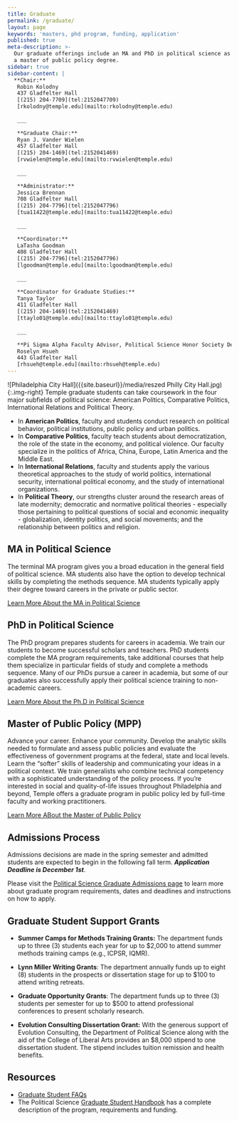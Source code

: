```yaml
---
title: Graduate
permalink: /graduate/
layout: page
keywords: 'masters, phd program, funding, application'
published: true
meta-description: >-
  Our graduate offerings include an MA and PhD in political science as well as
  a master of public policy degree.
sidebar: true
sidebar-content: |
  **Chair:**  
   Robin Kolodny  
   437 Gladfelter Hall  
   [(215) 204-7709](tel:2152047709)  
   [rkolodny@temple.edu](mailto:rkolodny@temple.edu)  
   
   ___
   
   **Graduate Chair:**  
   Ryan J. Vander Wielen  
   457 Gladfelter Hall  
   [(215) 204-1469](tel:2152041469)  
   [rvwielen@temple.edu](mailto:rvwielen@temple.edu)  
   
   ___
   
   **Administrator:**  
   Jessica Brennan  
   708 Gladfelter Hall  
   [(215) 204-7796](tel:2152047796)  
   [tua11422@temple.edu](mailto:tua11422@temple.edu)  
      
   ___
   
   **Coordinator:**  
   LaTasha Goodman  
   408 Gladfelter Hall  
   [(215) 204-7796](tel:2152047796)  
   [lgoodman@temple.edu](mailto:lgoodman@temple.edu)  
      
   ___
   
   **Coordinator for Graduate Studies:**  
   Tanya Taylor  
   411 Gladfelter Hall  
   [(215) 204-1469](tel:2152041469)  
   [ttaylo01@temple.edu](mailto:ttaylo01@temple.edu)  
   
   ___
   
   **Pi Sigma Alpha Faculty Advisor, Political Science Honor Society Delta Rho Chapter:**  
   Roselyn Hsueh  
   443 Gladfelter Hall  
   [rhsueh@temple.edu](mailto:rhsueh@temple.edu)
---
```

![Philadelphia City Hall]({{site.baseurl}}/media/reszed Philly City Hall.jpg){:.img-right}
Temple graduate students can take coursework in the four major subfields of political science: American Politics, Comparative Politics, International Relations and Political Theory.

- In **American Politics**, faculty and students conduct research on political behavior, political institutions, public policy and urban politics.
- In **Comparative Politics**, faculty teach students about democratization, the role of the state in the economy, and political violence. Our faculty specialize in the politics of Africa, China, Europe, Latin America and the Middle East.
- In **International Relations**, faculty and students apply the various theoretical approaches to the study of world politics, international security, international political economy, and the study of international organizations.
- In **Political Theory**, our strengths cluster around the research areas of late modernity; democratic and normative political theories - especially those pertaining to political questions of social and economic inequality - globalization, identity politics, and social movements; and the relationship between politics and religion.

## MA in Political Science
The terminal MA program gives you a broad education in the general field of political science. MA students also have the option to develop technical skills by completing the methods sequence. MA students typically apply their degree toward careers in the private or public sector.

[Learn More About the MA in Political Science](http://bulletin.temple.edu/graduate/scd/cla/political-science-ma/)

## PhD in Political Science
The PhD program prepares students for careers in academia. We train our students to become successful scholars and teachers. PhD students complete the MA program requirements, take additional courses that help them specialize in particular fields of study and complete a methods sequence. Many of our PhDs pursue a career in academia, but some of our graduates also successfully apply their political science training to non-academic careers.

[Learn More About the Ph.D in Political Science](http://bulletin.temple.edu/graduate/scd/cla/political-science-phd/)

## Master of Public Policy (MPP)
Advance your career. Enhance your community. Develop the analytic skills needed to formulate and assess public policies and evaluate the effectiveness of government programs at the federal, state and local levels. Learn the “softer” skills of leadership and communicating your ideas in a political context. We train generalists who combine technical competency with a sophisticated understanding of the policy process. If you’re interested in social and quality-of-life issues throughout Philadelphia and beyond, Temple offers a graduate program in public policy led by full-time faculty and working practitioners.

[Learn More ABout the Master of Public Policy](https://www.cla.temple.edu/public-policy/mpp-degree/)

## Admissions Process 
Admissions decisions are made in the spring semester and admitted students are expected to begin in the following fall term. _**Application Deadline is December 1st**_. 

Please visit the [Political Science Graduate Admissions page](https://liberalarts.temple.edu/admissions/graduate/political-science) to learn more about graduate program requirements, dates and deadlines and instructions on how to apply.

## Graduate Student Support Grants
- **Summer Camps for Methods Training Grants:** 
 The department funds up to three (3) students each year for up to $2,000 to attend summer methods training camps (e.g., ICPSR, IQMR).

- **Lynn Miller Writing Grants**: 
The department annually funds up to eight (8) students in the prospects or dissertation stage for up to $100 to attend writing retreats.

- **Graduate Opportunity Grants**:
The department funds up to three (3) students per semester for up to $500 to attend professional conferences to present scholarly research.

- **Evolution Consulting Dissertation Grant:** 
With the generous support of Evolution Consulting, the Department of Political Science along with the aid of the College of Liberal Arts provides an $8,000 stipend to one dissertation student. The stipend includes tuition remission and health benefits.

## Resources 

- [Graduate Student FAQs](https://liberalarts.temple.edu/sites/liberalarts/files/PolySci%20Graduate%20Frequently%20Asked%20Questions.pdf)
- The Political Science [Graduate Student Handbook](http://www.cla.temple.edu/politicalscience/files/2014/02/GradHandbookSept2013_Revised.pdf) has a complete description of the program, requirements and funding.
